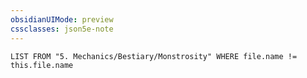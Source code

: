 ```yaml
---
obsidianUIMode: preview
cssclasses: json5e-note
---
```

```dataview
LIST FROM "5. Mechanics/Bestiary/Monstrosity" WHERE file.name != this.file.name
```
